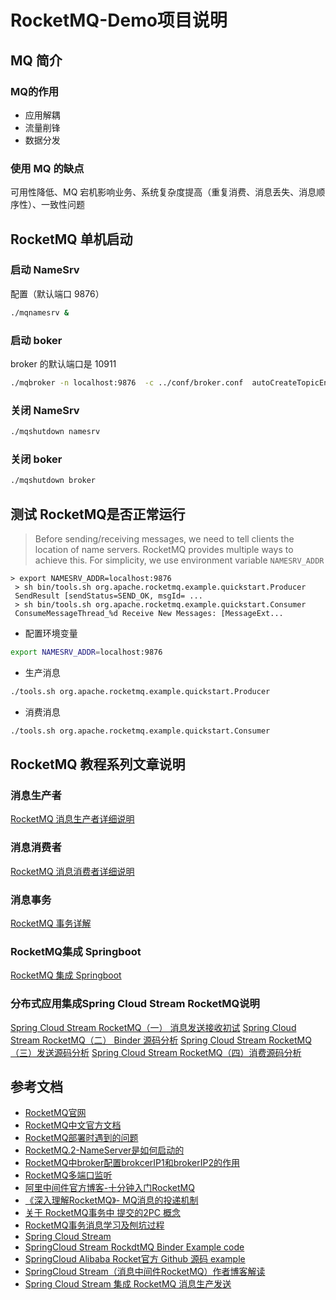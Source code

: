 # RocketMQ-Demo项目说明

## MQ 简介

### MQ的作用

- 应用解耦
- 流量削锋
- 数据分发



### 使用 MQ 的缺点

可用性降低、MQ 宕机影响业务、系统复杂度提高（重复消费、消息丢失、消息顺序性）、一致性问题


## RocketMQ 单机启动

### 启动 NameSrv

配置（默认端口 9876）

```bash
./mqnamesrv &
```

### 启动 boker

broker 的默认端口是 10911

```bash
./mqbroker -n localhost:9876  -c ../conf/broker.conf  autoCreateTopicEnable=true &
```

### 关闭 NameSrv

```bash
./mqshutdown namesrv
```

### 关闭 boker

```bash
./mqshutdown broker
```

## 测试 RocketMQ是否正常运行

> Before sending/receiving messages, we need to tell clients the location of name servers. RocketMQ provides multiple ways to achieve this. For simplicity, we use environment variable `NAMESRV_ADDR`

```
> export NAMESRV_ADDR=localhost:9876
 > sh bin/tools.sh org.apache.rocketmq.example.quickstart.Producer
 SendResult [sendStatus=SEND_OK, msgId= ...
 > sh bin/tools.sh org.apache.rocketmq.example.quickstart.Consumer
 ConsumeMessageThread_%d Receive New Messages: [MessageExt...
```


- 配置环境变量

```bash
export NAMESRV_ADDR=localhost:9876
```

- 生产消息

```bash
./tools.sh org.apache.rocketmq.example.quickstart.Producer
```

- 消费消息

```bash
./tools.sh org.apache.rocketmq.example.quickstart.Consumer
```

## RocketMQ 教程系列文章说明

### 消息生产者

[RocketMQ 消息生产者详细说明](https://www.yuque.com/sourlemon/java/gpomnq)


### 消息消费者

[RocketMQ 消息消费者详细说明](https://www.yuque.com/sourlemon/java/ztwokw)

### 消息事务

[RocketMQ 事务详解](https://www.yuque.com/sourlemon/java/xehd3c)


### RocketMQ集成 Springboot

[RocketMQ 集成 Springboot](https://www.yuque.com/sourlemon/java/nx8bkh)


### 分布式应用集成Spring Cloud Stream RocketMQ说明

[Spring Cloud Stream  RocketMQ（一） 消息发送接收初试](https://www.yuque.com/sourlemon/java/kf2573)
[Spring Cloud Stream  RocketMQ（二） Binder 源码分析](https://www.yuque.com/sourlemon/java/ve1dxe)
[Spring Cloud Stream  RocketMQ（三）发送源码分析](https://www.yuque.com/sourlemon/java/dgi7f9)
[Spring Cloud Stream  RocketMQ（四）消费源码分析](https://www.yuque.com/sourlemon/java/ky8qtq)




## 参考文档

- [RocketMQ官网](https://rocketmq.apache.org/)
- [RocketMQ中文官方文档](https://github.com/apache/rocketmq/tree/master/docs/cn) 
- [RocketMQ部署时遇到的问题](https://www.jianshu.com/p/bfd6d849f156)
- [RocketMQ.2-NameServer是如何启动的](https://segmentfault.com/a/1190000022921110)
- [RocketMQ中broker配置brokcerIP1和brokerIP2的作用](https://blog.csdn.net/jiajiren11/article/details/80528406)
- [RocketMQ多端口监听](https://blog.csdn.net/weixin_36303817/article/details/107513425)
- [阿里中间件官方博客-十分钟入门RocketMQ](http://jm.taobao.org/2017/01/12/rocketmq-quick-start-in-10-minutes/)
- [《深入理解RocketMQ》- MQ消息的投递机制](https://louluan.blog.csdn.net/article/details/91368332)    
- [关于 RocketMQ事务中 提交的2PC 概念](https://matt33.com/2018/07/08/distribute-system-consistency-protocol/)
- [RocketMQ事务消息学习及刨坑过程](https://www.cnblogs.com/huangying2124/p/11702761.html)
- [Spring Cloud Stream](https://spring.io/projects/spring-cloud-stream#overview)
- [SpringCloud Stream RockdtMQ Binder Example code](https://github.com/fangjian0423/rocketmq-binder-demo)
- [SpringCloud Alibaba Rocket官方 Github 源码 example](https://github.com/alibaba/spring-cloud-alibaba/tree/master/spring-cloud-alibaba-examples/rocketmq-example)
- [SpringCloud Stream（消息中间件RocketMQ）作者博客解读](https://fangjian0423.github.io/2019/04/03/spring-cloud-stream-intro/)
- [Spring Cloud Stream 集成 RocketMQ 消息生产发送](https://www.jianshu.com/p/7f8fd90564ca)






